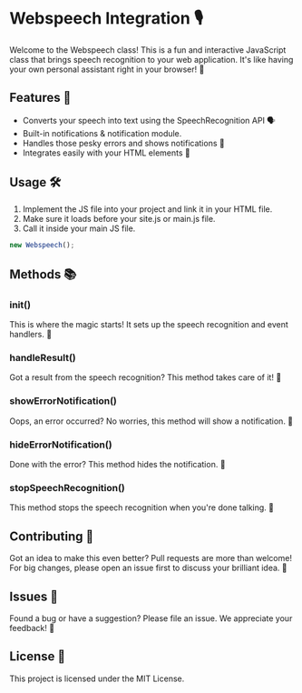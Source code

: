 # Webspeech Integration 🎙️

Welcome to the Webspeech class! This is a fun and interactive JavaScript class that brings speech recognition to your web application. It's like having your own personal assistant right in your browser! 🎉

## Features 🚀

- Converts your speech into text using the SpeechRecognition API 🗣️
- Built-in notifications & notification module.
- Handles those pesky errors and shows notifications 🚨
- Integrates easily with your HTML elements 🎈

## Usage 🛠️

1. Implement the JS file into your project and link it in your HTML file.
2. Make sure it loads before your site.js or main.js file.
3. Call it inside your main JS file.

```javascript
new Webspeech();
```

## Methods 📚

### init()

This is where the magic starts! It sets up the speech recognition and event handlers. 🎩

### handleResult()

Got a result from the speech recognition? This method takes care of it! 📝

### showErrorNotification()

Oops, an error occurred? No worries, this method will show a notification. 🚨

### hideErrorNotification()

Done with the error? This method hides the notification. 🙈

### stopSpeechRecognition()

This method stops the speech recognition when you're done talking. 🛑

## Contributing 🤝

Got an idea to make this even better? Pull requests are more than welcome! For big changes, please open an issue first to discuss your brilliant idea. 🧠

## Issues 🐛

Found a bug or have a suggestion? Please file an issue. We appreciate your feedback! 🙏

## License 📄

This project is licensed under the MIT License.
